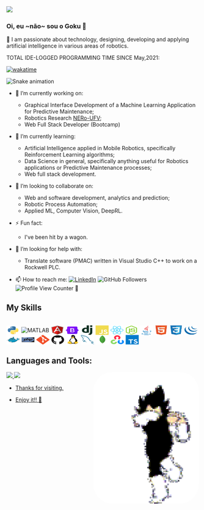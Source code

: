 <div height="105">
<img height="105" src = "https://readme-jokes.vercel.app/api?theme=watermelon" > 
</div>
<!-- https://stackoverflow.com/questions/1838873/visualizing-branch-topology-in-git/34467298#34467298 -->

### Oi, eu ~não~ sou o Goku 👋
<!-- 
|   |  
| ------------------- | 
| <img src = "https://readme-jokes.vercel.app/api?theme=watermelon"  | 
 -->
<!-- <img src = "https://readme-jokes.vercel.app/api?theme=watermelon" height="105"> -->


:cactus: I am passionate about technology, designing, developing and applying artificial intelligence in various areas of robotics.

TOTAL IDE-LOGGED PROGRAMMING TIME SINCE May,2021:

[![wakatime](https://wakatime.com/badge/user/bf46ab7b-2735-433b-a4d2-6f5ee4358812/project/5230adab-97f5-4bde-8d5c-2e7ad2f7b060.svg)](https://wakatime.com/@meninoiure)

![Snake animation](https://github.com/IureRosa/IureRosa/blob/output/github-contribution-grid-snake.svg)

- 🔭 I’m currently working on:
 
  - Graphical Interface Development of a Machine Learning Application for Predictive Maintenance;
  - Robotics Research [NERo-UFV](https://github.com/neroUFV);
  - Web Full Stack Developer (Bootcamp)
  
- 🌱 I’m currently learning:

  - Artificial Intelligence applied in Mobile Robotics, specifically Reinforcement Learning algorithms;
  - Data Science in general, specifically anything useful for Robotics applications or Predictive Maintenance processes;
  - Web full stack development.

- 👯 I’m looking to collaborate on:

  - Web and software development, analytics and prediction;
  - Robotic Process Automation;
  - Applied ML, Computer Vision, DeepRL.
 
- ⚡ Fun fact: 

  - I've been hit by a wagon.

- 🤔 I’m looking for help with:

  - Translate software (PMAC) written in Visual Studio C++ to work on a Rockwell PLC.

- 📫 How to reach me: 
[![LinkedIn](https://img.shields.io/badge/LinkedIn--_.svg?style=social&logo=linkedin&link=http:///www.linkedin.com/in/iure-rosa/)](https://www.linkedin.com/in/iure-rosa)
![GitHub Followers](https://img.shields.io/github/followers/IureRosa?style=social) 
![Profile View Counter](https://komarev.com/ghpvc/?username=IureRosa) 🚀

## My Skills

<div style="display: inline_block"><br>
  <img align="center" alt="Python" height="25" width="35" src="https://github.com/devicons/devicon/blob/master/icons/python/python-original.svg">
 <img align="center" alt="MATLAB" height="30" width="40" src="https://cdn.jsdelivr.net/gh/devicons/devicon/icons/matlab/matlab-original.svg">
  <img align="center" alt="Angular" height="25" width="35" src="https://github.com/devicons/devicon/blob/master/icons/angularjs/angularjs-original.svg">
  <img align="center" alt="Bootstrap" height="25" width="35" src="https://github.com/devicons/devicon/blob/master/icons/bootstrap/bootstrap-original.svg">
  <img align="center" alt="Django" height="25" width="35" src="https://github.com/devicons/devicon/blob/master/icons/django/django-plain.svg">
  <img align="center" alt="JavaScript" height="25" width="35" src="https://raw.githubusercontent.com/devicons/devicon/master/icons/javascript/javascript-plain.svg">
  <img align="center" alt="React" height="25" width="35" src="https://raw.githubusercontent.com/devicons/devicon/master/icons/react/react-original.svg">
  <img align="center" alt="NodeJS" height="25" width="35" src="https://github.com/devicons/devicon/blob/master/icons/nodejs/nodejs-original.svg">
  <img align="center" alt="Java" height="25" width="35" src="https://github.com/devicons/devicon/blob/master/icons/java/java-original.svg">
  <img align="center" alt="HTML" height="25" width="35" src="https://raw.githubusercontent.com/devicons/devicon/master/icons/html5/html5-original.svg">
  <img align="center" alt="CSS" height="25" width="35" src="https://raw.githubusercontent.com/devicons/devicon/master/icons/css3/css3-original.svg">
  <img align="center" alt="jQuery" height="25" width="35" src="https://github.com/devicons/devicon/blob/master/icons/jquery/jquery-original.svg">
  <img align="center" alt="Docker" height="25" width="35" src="https://github.com/devicons/devicon/blob/master/icons/docker/docker-original.svg">
  <img align="center" alt="PHP" height="25" width="35" src="https://github.com/devicons/devicon/blob/master/icons/php/php-original.svg">
  <img align="center" alt="Git" height="25" width="35" src="https://github.com/devicons/devicon/blob/master/icons/git/git-original.svg">
  <img align="center" alt="GitHub" height="25" width="35" src="https://github.com/devicons/devicon/blob/master/icons/github/github-original.svg">
  <img align="center" alt="Linux" height="25" width="35" src="https://github.com/devicons/devicon/blob/master/icons/linux/linux-original.svg">
  <img align="center" alt="MySQL" height="25" width="35" src="https://github.com/devicons/devicon/blob/master/icons/mysql/mysql-original.svg">
  <img align="center" alt="MongoDB" height="25" width="35" src="https://github.com/devicons/devicon/blob/master/icons/mongodb/mongodb-original.svg">
  <img align="center" alt="OpenCV" height="25" width="35" src="https://github.com/devicons/devicon/blob/master/icons/opencv/opencv-original.svg">
 <img align="center" alt="OpenCV" height="25" width="35" src="https://github.com/devicons/devicon/blob/master/icons/typescript/typescript-original.svg">
</div>

## Languages and Tools:

<div align="left">
  <a href="https://github.com/IureRosa">
   <img align="right" alt="Vegeta-Gif" height="345" style="border-radius:50px;" src="./vegeta.gif">
  <img height="200em" src="https://github-readme-stats.vercel.app/api?username=IureRosa&show_icons=true&theme=tokyonight&include_all_commits=true&count_private=true"/>
  <img height="200em" src="https://github-readme-stats.vercel.app/api/top-langs/?username=IureRosa&layout=compact&langs_count=7&theme=tokyonight"/>
</div>

 

- Thanks for visiting. 
 
- Enjoy it!! 🤖
